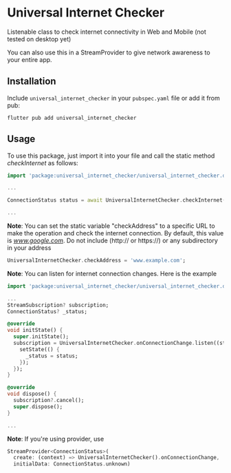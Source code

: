# Universal Internet Checker

Listenable class to check internet connectivity in Web and Mobile
(not tested on desktop yet)

You can also use this in a StreamProvider to give network awareness to your entire app.

## Installation
Include `universal_internet_checker` in your `pubspec.yaml` file
or add it from pub:

```
flutter pub add universal_internet_checker
```

## Usage

To use this package, just import it into your file and call the static method *checkInternet* as follows:

```dart
import 'package:universal_internet_checker/universal_internet_checker.dart';

...

ConnectionStatus status = await UniversalInternetChecker.checkInternet();

...

```

**Note**: You can set the static variable "checkAddress" to a specific URL to make the operation and check the internet connection. By default, this value is *www.google.com*. Do not include (http:// or https://)  or any subdirectory in your address

```dart
UniversalInternetChecker.checkAddress = 'www.example.com';
```

**Note**: You can listen for internet connection changes. Here is the example

```dart
import 'package:universal_internet_checker/universal_internet_checker.dart';

...
StreamSubscription? subscription;
ConnectionStatus? _status;

@override
void initState() {
  super.initState();
  subscription = UniversalInternetChecker.onConnectionChange.listen((status) {
    setState(() {
      _status = status;
    });
  });
}

@override
void dispose() {
  subscription?.cancel();
  super.dispose();
}

...

```

**Note**: If you're using provider, use

```dart
StreamProvider<ConnectionStatus>(
  create: (context) => UniversalInternetChecker().onConnectionChange,
  initialData: ConnectionStatus.unknown)

```
